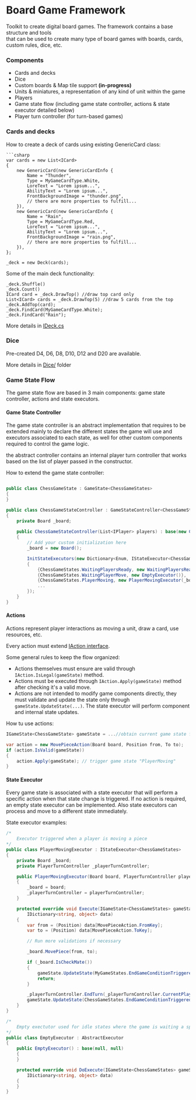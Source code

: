 # Board Game Framework

Toolkit to create digital board games. The framework contains a base structure and tools  
that can be used to create many type of board games with boards, cards, custom rules, dice, etc.

### Components

- Cards and decks
- Dice
- Custom boards & Map tile support **(in-progress)**
- Units & miniatures, a representation of any kind of unit within the game 
- Players
- Game state flow (including game state controller, actions & state executor detailed below)
- Player turn controller (for turn-based games)

### Cards and decks

How to create a deck of cards using existing GenericCard class:

```
```csharp
var cards = new List<ICard>
{
    new GenericCard(new GenericCardInfo {
        Name = "Thunder",
        Type = MyGameCardType.White,
        LoreText = "Lorem ipsum...",
        AbilityText = "Lorem ipsum...",
        FrontBackgroundImage = "thunder.png",
        // there are more properties to fulfill...
    }),
    new GenericCard(new GenericCardInfo {
        Name = "Rain",
        Type = MyGameCardType.Red,
        LoreText = "Lorem ipsum...",
        AbilityText = "Lorem ipsum...",
        FrontBackgroundImage = "rain.png",
        // there are more properties to fulfill...
    }),
};

_deck = new Deck(cards);
```

Some of the main deck functionality:

```
_deck.Shuffle()
_deck.Count()
ICard card = _deck.DrawTop() //draw top card only
List<ICard> cards = _deck.DrawTop(5) //draw 5 cards from the top
_deck.AddTop(card);
_deck.FindCard(MyGameCardType.White);
_deck.FindCard("Rain");
```

More details in [IDeck.cs](Source/BoardGame/Core/Cards/IDeck.cs)

### Dice

Pre-created D4, D6, D8, D10, D12 and D20 are available.

More details in [Dice/](Source/BoardGame/Core/Dice/) folder
  
### Game State Flow

The game state flow are based in 3 main components: game state controller, actions and state executors.

#### Game State Controller

The game state controller is an abstract implementation that requires to be extended mainly to declare
the different states the game will use and executors associated to each state, as well for other custom
components required to control the game logic.

the abstract controller contains an internal player turn controller that works based on the list of player passed in the constructor. 

How to extend the game state controller:

```csharp

public class ChessGameState : GameState<ChessGameStates>
{
}

public class ChessGameStateController : GameStateController<ChessGameStates>
{
    private Board _board;
 
    public ChessGameStateController(List<IPlayer> players) : base(new ChessGameState(), players)
    {
        // Add your custom initialization here
        _board = new Board();

        InitStateExecutors(new Dictionary<Enum, IStateExecutor<ChessGameStates>>
        {
            {ChessGameStates.WaitingPlayersReady, new WaitingPlayersReadyExecutor(_board)},
            {ChessGameStates.WaitingPlayerMove, new EmptyExecutor()},
            {ChessGameStates.PlayerMoving, new PlayerMovingExecutor(_board)},
            ...
        });
    }
}
```

#### Actions

Actions represent player interactions as moving a unit, draw a card, use resources, etc.

Every action must extend [IAction interface](Source/BoardGame/Core/Actions/IAction.cs).

Some general rules to keep the flow organized:

 - Actions themselves must ensure are valid through `IAction.IsLegal(gameState)` method.
 - Actions must be executed through `IAction.Apply(gameState)` method after checking it's a valid move.
 - Actions are not intended to modify game components directly, they must validate and update the state only through `gameState.UpdateState(...)`. The state executor will perform component and internal state updates.

How tu use actions:

```csharp
IGameState<ChessGameState> gameState = ...//obtain current game state from your main game manager

var action = new MovePieceAction(Board board, Position from, To to);
if (action.IsValid(gameState))
{
    action.Apply(gameState); // trigger game state "PlayerMoving"
}
```

#### State Executor

Every game state is associated with a state executor that will perform a specific action when that state change is triggered.
If no action is required, an empty state executor can be implemented. Also state executors can process and move to a different
state immediately.

State executor examples:

```csharp
/*
    Executor triggered when a player is moving a piece
*/
public class PlayerMovingExecutor : IStateExecutor<ChessGameStates>
{
    private Board _board;
    private PlayerTurnController _playerTurnController;

    public PlayerMovingExecutor(Board board, PlayerTurnController playerTurnController)
    {
        _board = board;
        _playerTurnController = playerTurnController;
    }

    protected override void Execute(IGameState<ChessGameStates> gameState, object sender,
        IDictionary<string, object> data)
    {
        var from = (Position) data[MovePieceAction.FromKey];
        var to = (Position) data[MovePieceAction.ToKey];

        // Run more validations if necessary

        _board.MovePiece(from, to);

        if (_board.IsCheckMate())
        {
            gameState.UpdateState(MyGameStates.EndGameConditionTriggered);
            return;
        }

        _playerTurnController.EndTurn(_playerTurnController.CurrentPlayerTurn);
        gameState.UpdateState(ChessGameStates.EndGameConditionTriggered);
    }
}
```

```csharp
/*
    Empty exectutor used for idle states where the game is waiting a specific player action updating the game state 
*/
public class EmptyExecutor : AbstractExecutor
{
    public EmptyExecutor() : base(null, null)
    {
    }

    protected override void DoExecute(IGameState<ChessGameStates> gameState, object sender,
        IDictionary<string, object> data)
    {
    }
}
```
